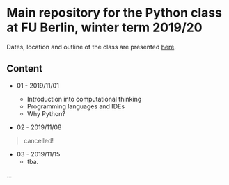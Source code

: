 # Main repository for the Python class at FU Berlin, winter term 2019/20

Dates, location and outline of the class are presented [here](https://www.fu-berlin.de/vv/de/lv/549631?m=348815&p=348375&pc=478016&sm=498562).

## Content

* 01 - 2019/11/01
  * Introduction into computational thinking
  * Programming languages and IDEs 
  * Why Python?

* 02 - 2019/11/08
> cancelled! 

* 03 - 2019/11/15
  * tba.

...

